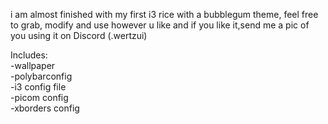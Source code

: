 i am almost finished with my first i3 rice with a bubblegum theme, 
feel free to grab, modify and use however u like and if you like it,send me a pic of you using it on Discord (.wertzui)

Includes:  
-wallpaper  
-polybarconfig  
-i3 config file  
-picom config  
-xborders config  
